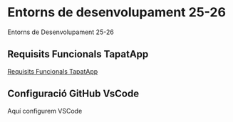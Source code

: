 # Entorns de desenvolupament 25-26
Entorns de Desenvolupament 25-26

## Requisits Funcionals TapatApp

[Requisits Funcionals TapatApp](requisitsFuncTapatApp.md)


## Configuració GitHub VsCode

Aquí configurem VSCode